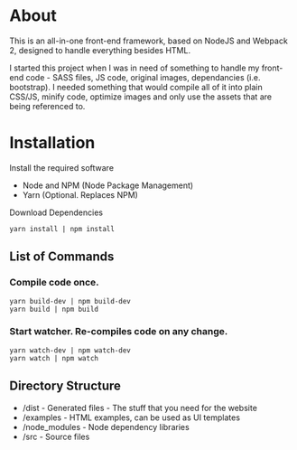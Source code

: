 # About
This is an all-in-one front-end framework, based on NodeJS and Webpack 2, designed to handle everything besides HTML.
 
I started this project when I was in need of something to handle my front-end code - SASS files, JS code, original 
images, dependancies (i.e. bootstrap). I needed something that would compile all of it into plain CSS/JS, minify code, 
optimize images and only use the assets that are being referenced to.

# Installation
Install the required software
- Node and NPM (Node Package Management)
- Yarn (Optional. Replaces NPM)

Download Dependencies
```
yarn install | npm install
```

## List of Commands
### Compile code once.
```
yarn build-dev | npm build-dev
yarn build | npm build
```

### Start watcher. Re-compiles code on any change.
```
yarn watch-dev | npm watch-dev
yarn watch | npm watch
```

## Directory Structure
- /dist - Generated files - The stuff that you need for the website 
- /examples - HTML examples, can be used as UI templates 
- /node_modules - Node dependency libraries
- /src - Source files